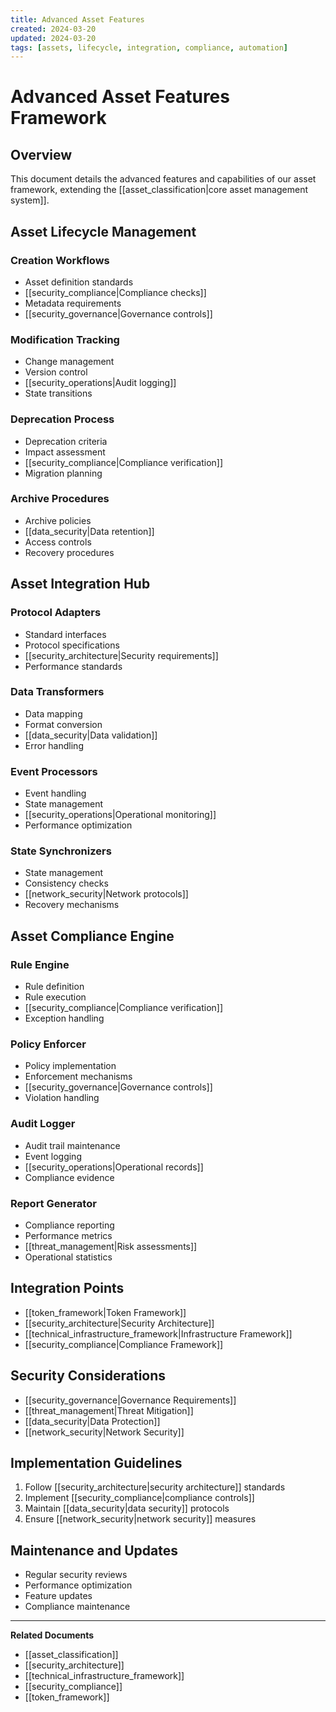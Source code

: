 ```yaml
---
title: Advanced Asset Features
created: 2024-03-20
updated: 2024-03-20
tags: [assets, lifecycle, integration, compliance, automation]
---
```


# Advanced Asset Features Framework

## Overview
This document details the advanced features and capabilities of our asset framework, extending the [[asset_classification|core asset management system]].

## Asset Lifecycle Management
### Creation Workflows
- Asset definition standards
- [[security_compliance|Compliance checks]]
- Metadata requirements
- [[security_governance|Governance controls]]

### Modification Tracking
- Change management
- Version control
- [[security_operations|Audit logging]]
- State transitions

### Deprecation Process
- Deprecation criteria
- Impact assessment
- [[security_compliance|Compliance verification]]
- Migration planning

### Archive Procedures
- Archive policies
- [[data_security|Data retention]]
- Access controls
- Recovery procedures

## Asset Integration Hub
### Protocol Adapters
- Standard interfaces
- Protocol specifications
- [[security_architecture|Security requirements]]
- Performance standards

### Data Transformers
- Data mapping
- Format conversion
- [[data_security|Data validation]]
- Error handling

### Event Processors
- Event handling
- State management
- [[security_operations|Operational monitoring]]
- Performance optimization

### State Synchronizers
- State management
- Consistency checks
- [[network_security|Network protocols]]
- Recovery mechanisms

## Asset Compliance Engine
### Rule Engine
- Rule definition
- Rule execution
- [[security_compliance|Compliance verification]]
- Exception handling

### Policy Enforcer
- Policy implementation
- Enforcement mechanisms
- [[security_governance|Governance controls]]
- Violation handling

### Audit Logger
- Audit trail maintenance
- Event logging
- [[security_operations|Operational records]]
- Compliance evidence

### Report Generator
- Compliance reporting
- Performance metrics
- [[threat_management|Risk assessments]]
- Operational statistics

## Integration Points
- [[token_framework|Token Framework]]
- [[security_architecture|Security Architecture]]
- [[technical_infrastructure_framework|Infrastructure Framework]]
- [[security_compliance|Compliance Framework]]

## Security Considerations
- [[security_governance|Governance Requirements]]
- [[threat_management|Threat Mitigation]]
- [[data_security|Data Protection]]
- [[network_security|Network Security]]

## Implementation Guidelines
1. Follow [[security_architecture|security architecture]] standards
2. Implement [[security_compliance|compliance controls]]
3. Maintain [[data_security|data security]] protocols
4. Ensure [[network_security|network security]] measures

## Maintenance and Updates
- Regular security reviews
- Performance optimization
- Feature updates
- Compliance maintenance

---
**Related Documents**
- [[asset_classification]]
- [[security_architecture]]
- [[technical_infrastructure_framework]]
- [[security_compliance]]
- [[token_framework]]
